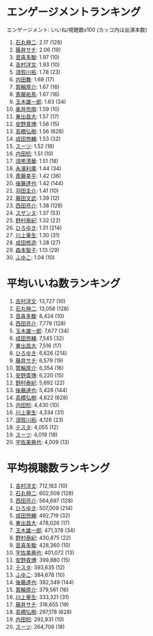 # エンゲージメントランキング

 エンゲージメント: いいね/視聴数x100 (カッコ内は出演本数)

1. [石丸伸二](/rehacq_fan/people/石丸伸二): 2.17 (128)
1. [藤井サチ](/rehacq_fan/people/藤井サチ): 2.06 (19)
1. [音喜多駿](/rehacq_fan/people/音喜多駿): 1.97 (10)
1. [吉村洋文](/rehacq_fan/people/吉村洋文): 1.93 (10)
1. [須賀川拓](/rehacq_fan/people/須賀川拓): 1.78 (23)
1. [内田舞](/rehacq_fan/people/内田舞): 1.69 (17)
1. [箕輪厚介](/rehacq_fan/people/箕輪厚介): 1.67 (16)
1. [斎藤祐馬](/rehacq_fan/people/斎藤祐馬): 1.67 (16)
1. [玉木雄一郎](/rehacq_fan/people/玉木雄一郎): 1.63 (34)
1. [奥井奈南](/rehacq_fan/people/奥井奈南): 1.59 (10)
1. [東出昌大](/rehacq_fan/people/東出昌大): 1.57 (17)
1. [安野貴博](/rehacq_fan/people/安野貴博): 1.56 (15)
1. [高橋弘樹](/rehacq_fan/people/高橋弘樹): 1.56 (628)
1. [成田悠輔](/rehacq_fan/people/成田悠輔): 1.53 (32)
1. [スーツ](/rehacq_fan/people/スーツ): 1.52 (18)
1. [内田稔](/rehacq_fan/people/内田稔): 1.51 (10)
1. [須黒清華](/rehacq_fan/people/須黒清華): 1.51 (18)
1. [永濱利廣](/rehacq_fan/people/永濱利廣): 1.44 (34)
1. [斎藤幸平](/rehacq_fan/people/斎藤幸平): 1.42 (36)
1. [後藤達也](/rehacq_fan/people/後藤達也): 1.42 (144)
1. [羽田圭介](/rehacq_fan/people/羽田圭介): 1.41 (10)
1. [藤田文武](/rehacq_fan/people/藤田文武): 1.39 (12)
1. [西田亮介](/rehacq_fan/people/西田亮介): 1.38 (128)
1. [スザンヌ](/rehacq_fan/people/スザンヌ): 1.37 (53)
1. [野村泰紀](/rehacq_fan/people/野村泰紀): 1.32 (22)
1. [ひろゆき](/rehacq_fan/people/ひろゆき): 1.31 (214)
1. [川上量生](/rehacq_fan/people/川上量生): 1.30 (31)
1. [成田修造](/rehacq_fan/people/成田修造): 1.28 (27)
1. [森本智子](/rehacq_fan/people/森本智子): 1.13 (29)
1. [ふゆこ](/rehacq_fan/people/ふゆこ): 1.04 (10)


# 平均いいね数ランキング

1. [吉村洋文](/rehacq_fan/people/吉村洋文): 13,727 (10)
1. [石丸伸二](/rehacq_fan/people/石丸伸二): 13,058 (128)
1. [音喜多駿](/rehacq_fan/people/音喜多駿): 8,424 (10)
1. [西田亮介](/rehacq_fan/people/西田亮介): 7,779 (128)
1. [玉木雄一郎](/rehacq_fan/people/玉木雄一郎): 7,677 (34)
1. [成田悠輔](/rehacq_fan/people/成田悠輔): 7,545 (32)
1. [東出昌大](/rehacq_fan/people/東出昌大): 7,516 (17)
1. [ひろゆき](/rehacq_fan/people/ひろゆき): 6,626 (214)
1. [藤井サチ](/rehacq_fan/people/藤井サチ): 6,579 (19)
1. [箕輪厚介](/rehacq_fan/people/箕輪厚介): 6,354 (16)
1. [安野貴博](/rehacq_fan/people/安野貴博): 6,220 (15)
1. [野村泰紀](/rehacq_fan/people/野村泰紀): 5,692 (22)
1. [後藤達也](/rehacq_fan/people/後藤達也): 5,429 (144)
1. [高橋弘樹](/rehacq_fan/people/高橋弘樹): 4,622 (628)
1. [内田稔](/rehacq_fan/people/内田稔): 4,430 (10)
1. [川上量生](/rehacq_fan/people/川上量生): 4,334 (31)
1. [須賀川拓](/rehacq_fan/people/須賀川拓): 4,126 (23)
1. [テスタ](/rehacq_fan/people/テスタ): 4,055 (12)
1. [スーツ](/rehacq_fan/people/スーツ): 4,019 (18)
1. [宇佐美典也](/rehacq_fan/people/宇佐美典也): 4,009 (13)


# 平均視聴数ランキング

1. [吉村洋文](/rehacq_fan/people/吉村洋文): 712,163 (10)
1. [石丸伸二](/rehacq_fan/people/石丸伸二): 602,509 (128)
1. [西田亮介](/rehacq_fan/people/西田亮介): 564,697 (128)
1. [ひろゆき](/rehacq_fan/people/ひろゆき): 507,009 (214)
1. [成田悠輔](/rehacq_fan/people/成田悠輔): 492,719 (32)
1. [東出昌大](/rehacq_fan/people/東出昌大): 478,026 (17)
1. [玉木雄一郎](/rehacq_fan/people/玉木雄一郎): 471,378 (34)
1. [野村泰紀](/rehacq_fan/people/野村泰紀): 430,875 (22)
1. [音喜多駿](/rehacq_fan/people/音喜多駿): 428,360 (10)
1. [宇佐美典也](/rehacq_fan/people/宇佐美典也): 401,072 (13)
1. [安野貴博](/rehacq_fan/people/安野貴博): 399,880 (15)
1. [テスタ](/rehacq_fan/people/テスタ): 393,635 (12)
1. [ふゆこ](/rehacq_fan/people/ふゆこ): 384,678 (10)
1. [後藤達也](/rehacq_fan/people/後藤達也): 382,349 (144)
1. [箕輪厚介](/rehacq_fan/people/箕輪厚介): 379,561 (16)
1. [川上量生](/rehacq_fan/people/川上量生): 333,321 (31)
1. [藤井サチ](/rehacq_fan/people/藤井サチ): 318,655 (19)
1. [高橋弘樹](/rehacq_fan/people/高橋弘樹): 297,178 (628)
1. [内田稔](/rehacq_fan/people/内田稔): 292,831 (10)
1. [スーツ](/rehacq_fan/people/スーツ): 264,706 (18)
